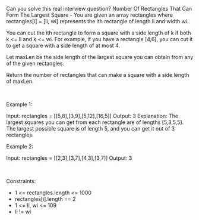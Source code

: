 Can you solve this real interview question? Number Of Rectangles That Can Form The Largest Square - You are given an array rectangles where rectangles[i] = [li, wi] represents the ith rectangle of length li and width wi.

You can cut the ith rectangle to form a square with a side length of k if both k <= li and k <= wi. For example, if you have a rectangle [4,6], you can cut it to get a square with a side length of at most 4.

Let maxLen be the side length of the largest square you can obtain from any of the given rectangles.

Return the number of rectangles that can make a square with a side length of maxLen.

 

Example 1:


Input: rectangles = [[5,8],[3,9],[5,12],[16,5]]
Output: 3
Explanation: The largest squares you can get from each rectangle are of lengths [5,3,5,5].
The largest possible square is of length 5, and you can get it out of 3 rectangles.


Example 2:


Input: rectangles = [[2,3],[3,7],[4,3],[3,7]]
Output: 3


 

Constraints:

 * 1 <= rectangles.length <= 1000
 * rectangles[i].length == 2
 * 1 <= li, wi <= 109
 * li != wi
